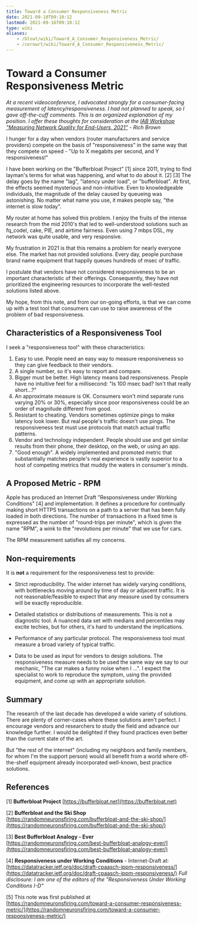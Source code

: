 ```yaml
---
title: Toward a Consumer Responsiveness Metric
date: 2021-09-10T09:10:12
lastmod: 2021-09-16T09:10:12
type: wiki
aliases:
    - /bloat/wiki/Toward_A_Consumer_Responsiveness_Metric/
    - /cerowrt/wiki/Toward_A_Consumer_Responsiveness_Metric/
---
```

# Toward a Consumer Responsiveness Metric

*At a recent videoconference, I advocated strongly for a consumer-facing measurement of latency/responsiveness.
I had not planned to speak, so I gave off-the-cuff comments.
This is an organized explanation of my position.
I offer these thoughts for consideration at the
[IAB Workshop "Measuring Network Quality for End-Users, 2021"](https://www.iab.org/activities/workshops/network-quality/) - Rich Brown*

I hunger for a day when vendors (router manufacturers and service providers) compete on the
basis of "responsiveness" in the same way that they compete on speed -
"Up to X megabits per second, and Y responsiveness!"

I have been working on the "Bufferbloat Project" [1] since 2011,
trying to find layman's terms for what was happening, and what to do about it. [2] [3]
The delay goes by the name "lag", "latency under load", or "bufferbloat".
At first, the effects seemed mysterious and non-intuitive.
Even to knowledgeable individuals, the magnitude of the delay caused by queueing was astonishing.
No matter what name you use, it makes people say, "the internet is slow today".

My router at home has solved this problem.
I enjoy the fruits of the intense research from the mid 2010's that led to
well-understood solutions such as fq_codel, cake, PIE, and airtime fairness.
Even using 7 mbps DSL, my network was quite usable, and very responsive.

My frustration in 2021 is that this remains a problem for nearly everyone else.
The market has not provided solutions.
Every day, people purchase brand name equipment that happily queues hundreds of msec of traffic.

I postulate that vendors have not considered responsiveness to be an important characteristic
of their offerings.
Consequently, they have not prioritized the engineering resources to
incorporate the well-tested solutions listed above.

My hope, from this note, and from our on-going efforts, is that we can come up with
a test tool that consumers can use to raise awareness of the problem of bad responsiveness.

## Characteristics of a Responsiveness Tool

I seek a "responsiveness tool" with these characteristics:

1. Easy to use. People need an easy way to measure responsiveness so they
can give feedback to their vendors.
2. A single number, so it's easy to report and compare.
3. Bigger must be better. High latency means bad responsiveness.
People have no intuitive feel for a millisecond: "Is 100 msec bad? Isn't that really short...?"
4. An approximate measure is OK. Consumers won't mind separate runs varying 20% or 30%,
especially since poor responsiveness could be an order of magnitude different from good.
5. Resistant to cheating. Vendors sometimes optimize pings to make latency look lower.
But real people's traffic doesn't use pings.
The responsiveness test must use protocols that match actual traffic patterns.
6. Vendor and technology independent. People should use and get similar results from
their phone, their desktop, on the web, or using an app.
7. "Good enough". A widely implemented and promoted metric that substantially
matches people's real experience is vastly superior to a host of competing metrics
that muddy the waters in consumer's minds.

## A Proposed Metric - RPM

Apple has produced an Internet Draft "Responsiveness under Working Conditions" [4] and implementation.
It defines a procedure for continually making short HTTPS transactions on a path to a
server that has been fully loaded in both directions.
The number of transactions in a fixed time is expressed as the number of "round-trips per minute",
which is given the name "RPM", a wink to the "revolutions per minute" that we use for cars.

The RPM measurement satisfies all my concerns.

## Non-requirements

It is **not** a requirement for the responsiveness test to provide:

* Strict reproducibility. The wider internet has widely varying conditions, with
bottlenecks moving around by time of day or adjacent traffic.
It is not reasonable/feasible to expect that any measure used by consumers will be exactly reproducible.

* Detailed statistics or distributions of measurements. This is not a diagnostic tool.
A nuanced data set with medians and percentiles may excite techies, but for others,
it's hard to understand the implications.

* Performance of any particular protocol. The responsiveness tool must measure a broad
variety of typical traffic.

* Data to be used as input for vendors to design solutions.
The responsiveness measure needs to be used the same way we say to our mechanic,
"The car makes a funny noise when I ...".
I expect the specialist to work to reproduce the symptom, using the provided equipment,
and come up with an appropriate solution.

## Summary

The research of the last decade has developed a wide variety of solutions.
There are plenty of corner-cases where these solutions aren't perfect.
I encourage vendors and researchers to study the field and advance our knowledge further.
I would be delighted if they found practices even better than the current state of the art.

But "the rest of the internet" (including my neighbors and family members,
for whom I'm the support person) would all benefit from a world where
off-the-shelf equipment already incorporated well-known, best practice solutions.

## References

[1] **Bufferbloat Project** [https://bufferbloat.net](https://bufferbloat.net)

[2] **Bufferbloat and the Ski Shop** [https://randomneuronsfiring.com/bufferbloat-and-the-ski-shop/](https://randomneuronsfiring.com/bufferbloat-and-the-ski-shop/)

[3] **Best Bufferbloat Analogy - Ever** [https://randomneuronsfiring.com/best-bufferbloat-analogy-ever/](https://randomneuronsfiring.com/best-bufferbloat-analogy-ever/)

[4] **Responsiveness under Working Conditions** - Internet-Draft at:
[https://datatracker.ietf.org/doc/draft-cpaasch-ippm-responsiveness/](https://datatracker.ietf.org/doc/draft-cpaasch-ippm-responsiveness/)
*Full disclosure: I am one of the editors of the "Responsiveness Under Working Conditions I-D"*

[5] This note was first published at [https://randomneuronsfiring.com/toward-a-consumer-responsiveness-metric/](https://randomneuronsfiring.com/toward-a-consumer-responsiveness-metric/)
